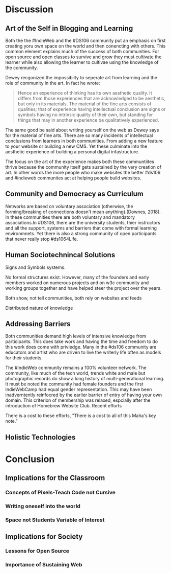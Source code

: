 # Discussion
## Art of the Self in Blogging and Learning
Both the the #IndieWeb and the #DS106 community put an emphasis on first creating yoru own space on the world and then conencting with others. This common element explains much of the success of both communities. For open source and open classes to survive and grow they must cultivate the learner while also allowing the learner to cultivae using the knowledge of the community.

Dewey recgonized the impossibilty to seperate art from learning and the role of community in the art. In fact he wrote:
>Hence an experience of thinking has its own aesthetic quality. It differs from those experiences that are acknowledged to be aesthetic, but only in its materials. The material of the fine arts consists of qualities; that of experience having intellectual conclusion are signs or symbols having no intrinsic quality of their own, but standing for things that may in another experience be qualitatively experienced.

The same good be said about writing yourself on the web as Dewey says for the material of fine arts. There are so many incidents of intellectual conclusions from learners in both communities. From adding a new feature to your website or building a new CMS. Yet these culminate into the aesthetic experience of building a personal digital infastructure. 

The focus on the art of the experience makes both these communtiites thrive because the community itself gets sustained by the very creation of art. In other words the more people who make websites the better  #ds106 and #indieweb communites act at helping people build websites.

## Community and Democracy as Curriculum
Networks are based on voluntary association (otherwise, the forming/breaking of connections doesn't mean anything).(Downes, 2018). In these communities there are both voluntary and mandatory associations.In #DS106, there are the university students, thier instructors and all the support, systems and barriers that come with formal learning environmnets. Yet there is also a strong community of open participants that never really stop #ds1064Life.


## Human Sociotechnincal Solutions

Signs and Symbols systems.

No formal structures exist. However, many of the founders and early members worked on numerous projects and on w3c community and working groups together and have helped steer the project over the years.

Both show, not tell communities, both rely on websites and feeds

Distributed nature of knowledge

## Addressing Barriers
Both communities demand high levels of intensive knowledge from participants. This does take work and having the time and freedom to do this work does come with privledge. Many in the #ds106 community are educators and artist who are driven to live the writerly life often as models for their students. 

The #IndieWeb community remains a 100% volunteer network. The community, like much of the tech world, trends white and male but photographic records do show a long history of multi-generational learning. It must be noted the community had female founders and the first IndieWebCamp had equal gender representation. This may have been inadverntently reinfocred by the earlier barrier of entry of having your own domain. This criterion of membership was relaxed, espcially after the introduction of Homebrew Website Club. Recent efforts

There is a cost to these efforts, "There is a cost to all of this Maha's key note."


## Holistic Technologies

# Conclusion
## Implications for the Classroom
### Concepts of Pixels-Teach Code not Cursive
### Writing oneself into the world
### Space not Students Variable of Interest
## Implications for Society
### Lessons for Open Source
### Importance of Sustaining Web

